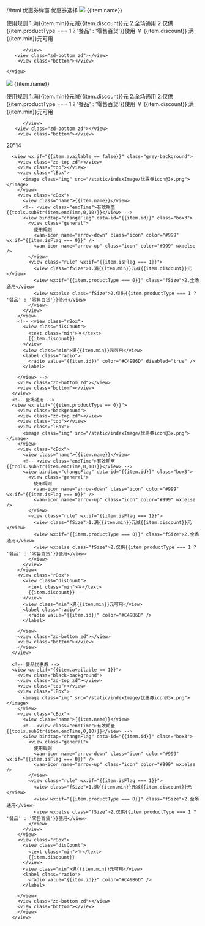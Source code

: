 //html 优惠券弹窗
<van-popup show="{{ show }}" bind:close="onClose" custom-style="height: 840rpx;width:640rpx;border-radius:16rpx;overflow:auto;" closeable="true" z-index="100" round="ture" class="popup">
<view class="text">优惠券选择</view>
<view wx:for="{{couponList}}" wx:key="index" class="block" bindtap="selectCoupon" data-couponIndex="{{index}}" data-cid="{{item.cid}}" data-id="{{item.id}}">
<view class="zd-top zd"></view>
<view class="top"></view>
<view class="lBox">
<image class="img" src="/static/indexImage/优惠券icon@3x.png"></image>
</view>
<view class="cBox">
<view class="name">{{item.name}}</view>

<!-- <view class="endTime">有效期至{{tools.subStr(item.endTime,0,10)}}</view> -->
<view bindtap="changeFlag" data-id="{{item.id}}" class="box3">
<view class="general">
使用规则
<van-icon name="arrow-down" class="icon" color="#999" wx:if="{{item.isFlag === 0}}" />
<van-icon name="arrow-up" class="icon" color="#999" wx:else />
</view>
<view class="rule" wx:if="{{item.isFlag === 1}}">
<view class="fSize">1.满{{item.min}}元减{{item.discount}}元</view>
<view wx:if="{{item.productType === 0}}" class="fSize">2.全场通用</view>
<view wx:else class="fSize">2.仅供{{item.productType === 1 ? '餐品' : '零售百货'}}使用</view>
</view>
</view>
</view>
<view class="rBox">
<view class="disCount">
<text class="min">￥</text>
{{item.discount}}
</view>
<view class="min">满{{item.min}}元可用</view>
<label class="radio">
<radio value="{{item.id}}"  checked="false" color="#C49B6D"/>
</label>

          </view>
       <view class="zd-bottom zd"></view>
        <view class="bottom"></view>

    </view>

  </van-popup>

  <!--  -->

<view class="zd-top zd"></view>
<view class="top"></view>
<view class="lBox">
<image class="img" src="/static/indexImage/优惠券icon@3x.png"></image>
</view>
<view class="cBox">
<view class="name">{{item.name}}</view>

<!-- <view class="endTime">有效期至{{tools.subStr(item.endTime,0,10)}}</view> -->
<view bindtap="changeFlag" data-id="{{item.id}}" class="box3">
<view class="general">
使用规则
<van-icon name="arrow-down" class="icon" color="#999" wx:if="{{item.isFlag === 0}}" />
<van-icon name="arrow-up" class="icon" color="#999" wx:else />
</view>
<view class="rule" wx:if="{{item.isFlag === 1}}">
<view class="fSize">1.满{{item.min}}元减{{item.discount}}元</view>
<view wx:if="{{item.productType === 0}}" class="fSize">2.全场通用</view>
<view wx:else class="fSize">2.仅供{{item.productType === 1 ? '餐品' : '零售百货'}}使用</view>
</view>
</view>
</view>
<view class="rBox">
<view class="disCount">
<text class="min">￥</text>
{{item.discount}}
</view>
<view class="min">满{{item.min}}元可用</view>
<label class="radio">
<radio value="{{item.id}}"  checked="false" color="#C49B6D"/>
</label>

          </view>
       <view class="zd-bottom zd"></view>
        <view class="bottom"></view>

20"14

 <!-- 不可用优惠券 -->

      <view wx:if="{{item.available == false}}" class="grey-background">
        <view class="zd-top zd"></view>
        <view class="top"></view>
        <view class="lBox">
          <image class="img" src="/static/indexImage/优惠券icon@3x.png"></image>
        </view>
        <view class="cBox">
          <view class="name">{{item.name}}</view>
          <!-- <view class="endTime">有效期至{{tools.subStr(item.endTime,0,10)}}</view> -->
          <view bindtap="changeFlag" data-id="{{item.id}}" class="box3">
            <view class="general">
              使用规则
              <van-icon name="arrow-down" class="icon" color="#999" wx:if="{{item.isFlag === 0}}" />
              <van-icon name="arrow-up" class="icon" color="#999" wx:else />
            </view>
            <view class="rule" wx:if="{{item.isFlag === 1}}">
              <view class="fSize">1.满{{item.min}}元减{{item.discount}}元</view>
              <view wx:if="{{item.productType === 0}}" class="fSize">2.全场通用</view>
              <view wx:else class="fSize">2.仅供{{item.productType === 1 ? '餐品' : '零售百货'}}使用</view>
            </view>
          </view>
        </view>
        <!-- <view class="rBox">
          <view class="disCount">
            <text class="min">￥</text>
            {{item.discount}}
          </view>
          <view class="min">满{{item.min}}元可用</view>
          <label class="radio">
            <radio value="{{item.id}}" color="#C49B6D" disabled="true" />
          </label>

        </view> -->
        <view class="zd-bottom zd"></view>
        <view class="bottom"></view>
      </view>
      <!-- 全场通用 -->
      <view wx:elif="{{item.productType == 0}}">
        <view class="background">
        <view class="zd-top zd"></view>
        <view class="top"></view>
        <view class="lBox">
          <image class="img" src="/static/indexImage/优惠券icon@3x.png"></image>
        </view>
        <view class="cBox">
          <view class="name">{{item.name}}</view>
          <!-- <view class="endTime">有效期至{{tools.subStr(item.endTime,0,10)}}</view> -->
          <view bindtap="changeFlag" data-id="{{item.id}}" class="box3">
            <view class="general">
              使用规则
              <van-icon name="arrow-down" class="icon" color="#999" wx:if="{{item.isFlag === 0}}" />
              <van-icon name="arrow-up" class="icon" color="#999" wx:else />
            </view>
            <view class="rule" wx:if="{{item.isFlag === 1}}">
              <view class="fSize">1.满{{item.min}}元减{{item.discount}}元</view>
              <view wx:if="{{item.productType === 0}}" class="fSize">2.全场通用</view>
              <view wx:else class="fSize">2.仅供{{item.productType === 1 ? '餐品' : '零售百货'}}使用</view>
            </view>
          </view>
        </view>
        <view class="rBox">
          <view class="disCount">
            <text class="min">￥</text>
            {{item.discount}}
          </view>
          <view class="min">满{{item.min}}元可用</view>
          <label class="radio">
            <radio value="{{item.id}}" color="#C49B6D" />
          </label>

        </view>
        <view class="zd-bottom zd"></view>
        <view class="bottom"></view>
        </view>
      </view>

      <!-- 餐品优惠券 -->
      <view wx:elif="{{item.available == 1}}">
        <view class="black-background">
        <view class="zd-top zd"></view>
        <view class="top"></view>
        <view class="lBox">
          <image class="img" src="/static/indexImage/优惠券icon@3x.png"></image>
        </view>
        <view class="cBox">
          <view class="name">{{item.name}}</view>
          <!-- <view class="endTime">有效期至{{tools.subStr(item.endTime,0,10)}}</view> -->
          <view bindtap="changeFlag" data-id="{{item.id}}" class="box3">
            <view class="general">
              使用规则
              <van-icon name="arrow-down" class="icon" color="#999" wx:if="{{item.isFlag === 0}}" />
              <van-icon name="arrow-up" class="icon" color="#999" wx:else />
            </view>
            <view class="rule" wx:if="{{item.isFlag === 1}}">
              <view class="fSize">1.满{{item.min}}元减{{item.discount}}元</view>
              <view wx:if="{{item.productType === 0}}" class="fSize">2.全场通用</view>
              <view wx:else class="fSize">2.仅供{{item.productType === 1 ? '餐品' : '零售百货'}}使用</view>
            </view>
          </view>
        </view>
        <view class="rBox">
          <view class="disCount">
            <text class="min">￥</text>
            {{item.discount}}
          </view>
          <view class="min">满{{item.min}}元可用</view>
          <label class="radio">
            <radio value="{{item.id}}" color="#C49B6D" />
          </label>

        </view>
        <view class="zd-bottom zd"></view>
        <view class="bottom"></view>
        </view>
      </view>
